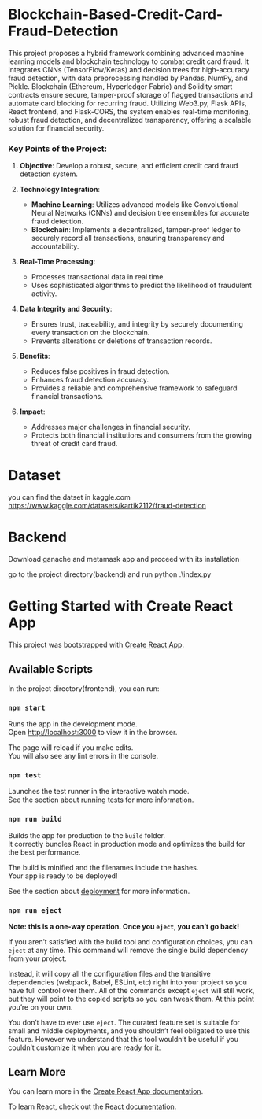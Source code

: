 # Blockchain-Based-Credit-Card-Fraud-Detection

This project proposes a hybrid framework combining advanced machine learning models and blockchain technology to combat credit card fraud. It integrates CNNs (TensorFlow/Keras) and decision trees for high-accuracy fraud detection, with data preprocessing handled by Pandas, NumPy, and Pickle. Blockchain (Ethereum, Hyperledger Fabric) and Solidity smart contracts ensure secure, tamper-proof storage of flagged transactions and automate card blocking for recurring fraud. Utilizing Web3.py, Flask APIs, React frontend, and Flask-CORS, the system enables real-time monitoring, robust fraud detection, and decentralized transparency, offering a scalable solution for financial security.

### Key Points of the Project:

1. **Objective**: Develop a robust, secure, and efficient credit card fraud detection system.

2. **Technology Integration**:
   - **Machine Learning**: Utilizes advanced models like Convolutional Neural Networks (CNNs) and decision tree ensembles for accurate fraud detection.
   - **Blockchain**: Implements a decentralized, tamper-proof ledger to securely record all transactions, ensuring transparency and accountability.

3. **Real-Time Processing**:
   - Processes transactional data in real time.
   - Uses sophisticated algorithms to predict the likelihood of fraudulent activity.

4. **Data Integrity and Security**:
   - Ensures trust, traceability, and integrity by securely documenting every transaction on the blockchain.
   - Prevents alterations or deletions of transaction records.

5. **Benefits**:
   - Reduces false positives in fraud detection.
   - Enhances fraud detection accuracy.
   - Provides a reliable and comprehensive framework to safeguard financial transactions.

6. **Impact**:
   - Addresses major challenges in financial security.
   - Protects both financial institutions and consumers from the growing threat of credit card fraud.
  

# Dataset
you can find the datset in kaggle.com
https://www.kaggle.com/datasets/kartik2112/fraud-detection


# Backend
Download ganache and metamask app and proceed with its installation

go to the project directory(backend) and run python .\index.py


# Getting Started with Create React App

This project was bootstrapped with [Create React App](https://github.com/facebook/create-react-app).

## Available Scripts

In the project directory(frontend), you can run:

### `npm start`

Runs the app in the development mode.\
Open [http://localhost:3000](http://localhost:3000) to view it in the browser.

The page will reload if you make edits.\
You will also see any lint errors in the console.

### `npm test`

Launches the test runner in the interactive watch mode.\
See the section about [running tests](https://facebook.github.io/create-react-app/docs/running-tests) for more information.

### `npm run build`

Builds the app for production to the `build` folder.\
It correctly bundles React in production mode and optimizes the build for the best performance.

The build is minified and the filenames include the hashes.\
Your app is ready to be deployed!

See the section about [deployment](https://facebook.github.io/create-react-app/docs/deployment) for more information.

### `npm run eject`

**Note: this is a one-way operation. Once you `eject`, you can’t go back!**

If you aren’t satisfied with the build tool and configuration choices, you can `eject` at any time. This command will remove the single build dependency from your project.

Instead, it will copy all the configuration files and the transitive dependencies (webpack, Babel, ESLint, etc) right into your project so you have full control over them. All of the commands except `eject` will still work, but they will point to the copied scripts so you can tweak them. At this point you’re on your own.

You don’t have to ever use `eject`. The curated feature set is suitable for small and middle deployments, and you shouldn’t feel obligated to use this feature. However we understand that this tool wouldn’t be useful if you couldn’t customize it when you are ready for it.

## Learn More

You can learn more in the [Create React App documentation](https://facebook.github.io/create-react-app/docs/getting-started).

To learn React, check out the [React documentation](https://reactjs.org/).
